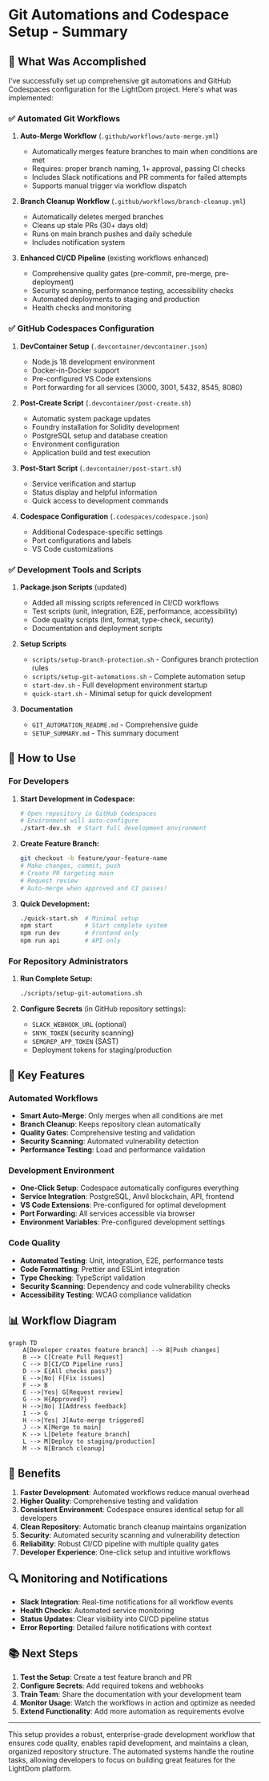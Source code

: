 # Git Automations and Codespace Setup - Summary

## 🎯 What Was Accomplished

I've successfully set up comprehensive git automations and GitHub Codespaces configuration for the LightDom project. Here's what was implemented:

### ✅ Automated Git Workflows

1. **Auto-Merge Workflow** (`.github/workflows/auto-merge.yml`)
   - Automatically merges feature branches to main when conditions are met
   - Requires: proper branch naming, 1+ approval, passing CI checks
   - Includes Slack notifications and PR comments for failed attempts
   - Supports manual trigger via workflow dispatch

2. **Branch Cleanup Workflow** (`.github/workflows/branch-cleanup.yml`)
   - Automatically deletes merged branches
   - Cleans up stale PRs (30+ days old)
   - Runs on main branch pushes and daily schedule
   - Includes notification system

3. **Enhanced CI/CD Pipeline** (existing workflows enhanced)
   - Comprehensive quality gates (pre-commit, pre-merge, pre-deployment)
   - Security scanning, performance testing, accessibility checks
   - Automated deployments to staging and production
   - Health checks and monitoring

### ✅ GitHub Codespaces Configuration

1. **DevContainer Setup** (`.devcontainer/devcontainer.json`)
   - Node.js 18 development environment
   - Docker-in-Docker support
   - Pre-configured VS Code extensions
   - Port forwarding for all services (3000, 3001, 5432, 8545, 8080)

2. **Post-Create Script** (`.devcontainer/post-create.sh`)
   - Automatic system package updates
   - Foundry installation for Solidity development
   - PostgreSQL setup and database creation
   - Environment configuration
   - Application build and test execution

3. **Post-Start Script** (`.devcontainer/post-start.sh`)
   - Service verification and startup
   - Status display and helpful information
   - Quick access to development commands

4. **Codespace Configuration** (`.codespaces/codespace.json`)
   - Additional Codespace-specific settings
   - Port configurations and labels
   - VS Code customizations

### ✅ Development Tools and Scripts

1. **Package.json Scripts** (updated)
   - Added all missing scripts referenced in CI/CD workflows
   - Test scripts (unit, integration, E2E, performance, accessibility)
   - Code quality scripts (lint, format, type-check, security)
   - Documentation and deployment scripts

2. **Setup Scripts**
   - `scripts/setup-branch-protection.sh` - Configures branch protection rules
   - `scripts/setup-git-automations.sh` - Complete automation setup
   - `start-dev.sh` - Full development environment startup
   - `quick-start.sh` - Minimal setup for quick development

3. **Documentation**
   - `GIT_AUTOMATION_README.md` - Comprehensive guide
   - `SETUP_SUMMARY.md` - This summary document

## 🚀 How to Use

### For Developers

1. **Start Development in Codespace:**
   ```bash
   # Open repository in GitHub Codespaces
   # Environment will auto-configure
   ./start-dev.sh  # Start full development environment
   ```

2. **Create Feature Branch:**
   ```bash
   git checkout -b feature/your-feature-name
   # Make changes, commit, push
   # Create PR targeting main
   # Request review
   # Auto-merge when approved and CI passes!
   ```

3. **Quick Development:**
   ```bash
   ./quick-start.sh  # Minimal setup
   npm start         # Start complete system
   npm run dev       # Frontend only
   npm run api       # API only
   ```

### For Repository Administrators

1. **Run Complete Setup:**
   ```bash
   ./scripts/setup-git-automations.sh
   ```

2. **Configure Secrets** (in GitHub repository settings):
   - `SLACK_WEBHOOK_URL` (optional)
   - `SNYK_TOKEN` (security scanning)
   - `SEMGREP_APP_TOKEN` (SAST)
   - Deployment tokens for staging/production

## 🔧 Key Features

### Automated Workflows
- **Smart Auto-Merge**: Only merges when all conditions are met
- **Branch Cleanup**: Keeps repository clean automatically
- **Quality Gates**: Comprehensive testing and validation
- **Security Scanning**: Automated vulnerability detection
- **Performance Testing**: Load and performance validation

### Development Environment
- **One-Click Setup**: Codespace automatically configures everything
- **Service Integration**: PostgreSQL, Anvil blockchain, API, frontend
- **VS Code Extensions**: Pre-configured for optimal development
- **Port Forwarding**: All services accessible via browser
- **Environment Variables**: Pre-configured development settings

### Code Quality
- **Automated Testing**: Unit, integration, E2E, performance tests
- **Code Formatting**: Prettier and ESLint integration
- **Type Checking**: TypeScript validation
- **Security Scanning**: Dependency and code vulnerability checks
- **Accessibility Testing**: WCAG compliance validation

## 📊 Workflow Diagram

```mermaid
graph TD
    A[Developer creates feature branch] --> B[Push changes]
    B --> C[Create Pull Request]
    C --> D[CI/CD Pipeline runs]
    D --> E{All checks pass?}
    E -->|No| F[Fix issues]
    F --> B
    E -->|Yes| G[Request review]
    G --> H{Approved?}
    H -->|No| I[Address feedback]
    I --> G
    H -->|Yes| J[Auto-merge triggered]
    J --> K[Merge to main]
    K --> L[Delete feature branch]
    L --> M[Deploy to staging/production]
    M --> N[Branch cleanup]
```

## 🎉 Benefits

1. **Faster Development**: Automated workflows reduce manual overhead
2. **Higher Quality**: Comprehensive testing and validation
3. **Consistent Environment**: Codespace ensures identical setup for all developers
4. **Clean Repository**: Automatic branch cleanup maintains organization
5. **Security**: Automated security scanning and vulnerability detection
6. **Reliability**: Robust CI/CD pipeline with multiple quality gates
7. **Developer Experience**: One-click setup and intuitive workflows

## 🔍 Monitoring and Notifications

- **Slack Integration**: Real-time notifications for all workflow events
- **Health Checks**: Automated service monitoring
- **Status Updates**: Clear visibility into CI/CD pipeline status
- **Error Reporting**: Detailed failure notifications with context

## 📚 Next Steps

1. **Test the Setup**: Create a test feature branch and PR
2. **Configure Secrets**: Add required tokens and webhooks
3. **Train Team**: Share the documentation with your development team
4. **Monitor Usage**: Watch the workflows in action and optimize as needed
5. **Extend Functionality**: Add more automation as requirements evolve

---

This setup provides a robust, enterprise-grade development workflow that ensures code quality, enables rapid development, and maintains a clean, organized repository structure. The automated systems handle the routine tasks, allowing developers to focus on building great features for the LightDom platform.
